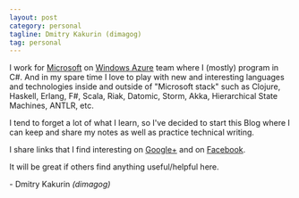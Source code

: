 ```yaml
---
layout: post
category: personal
tagline: Dmitry Kakurin (dimagog)
tag: personal
---
```

I work for [Microsoft] on [Windows Azure][] team where I (mostly) program in C#.
And in my spare time I love to play with new and interesting languages and technologies
inside and outside of "Microsoft stack"
such as Clojure, Haskell, Erlang, F#, Scala, Riak, Datomic, Storm, Akka, Hierarchical State Machines, ANTLR, etc.

I tend to forget a lot of what I learn, so I've decided to start this Blog
where I can keep and share my notes as well as practice technical writing.

I share links that I find interesting on [Google+](https://plus.google.com/109391987177502206351/posts)
and on [Facebook](https://www.facebook.com/dmitry.kakurin.9).

It will be great if others find anything useful/helpful here.

\- Dmitry Kakurin *(dimagog)*

[Microsoft]: http://microsoft.com/jobs
[Windows Azure]: http://www.windowsazure.com
